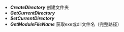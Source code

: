 - ***CreateDIrectory***   创建文件夹
- ***GetCurrentDirectory***    
- ***SetCurrentDirectory***
- ***GetModuleFileName***  获取exe或dll文件名（完整路径）

